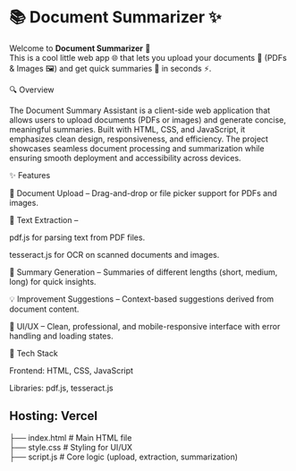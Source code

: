 # 📚 Document Summarizer ✨

Welcome to **Document Summarizer** 🎉  
This is a cool little web app 🌐 that lets you upload your documents 📄 (PDFs & Images 🖼️) and get quick summaries 📝 in seconds ⚡.  

🔍 Overview

The Document Summary Assistant is a client-side web application that allows users to upload documents (PDFs or images) and generate concise, meaningful summaries. Built with HTML, CSS, and JavaScript, it emphasizes clean design, responsiveness, and efficiency. The project showcases seamless document processing and summarization while ensuring smooth deployment and accessibility across devices.

✨ Features

📂 Document Upload – Drag-and-drop or file picker support for PDFs and images.

📝 Text Extraction –

pdf.js for parsing text from PDF files.

tesseract.js for OCR on scanned documents and images.

📑 Summary Generation – Summaries of different lengths (short, medium, long) for quick insights.

💡 Improvement Suggestions – Context-based suggestions derived from document content.

🎨 UI/UX – Clean, professional, and mobile-responsive interface with error handling and loading states.

🚀 Tech Stack

Frontend: HTML, CSS, JavaScript

Libraries: pdf.js, tesseract.js

Hosting: Vercel
---
├── index.html   # Main HTML file  
├── style.css    # Styling for UI/UX  
├── script.js    # Core logic (upload, extraction, summarization)  

